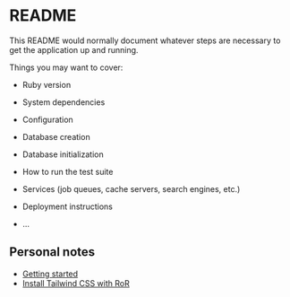 # README

This README would normally document whatever steps are necessary to get the
application up and running.

Things you may want to cover:

- Ruby version

- System dependencies

- Configuration

- Database creation

- Database initialization

- How to run the test suite

- Services (job queues, cache servers, search engines, etc.)

- Deployment instructions

- ...

## Personal notes

- [Getting started](https://guides.rubyonrails.org/getting_started.html)
- [Install Tailwind CSS with RoR](https://tailwindcss.com/docs/guides/ruby-on-rails)
